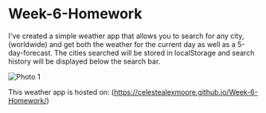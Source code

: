# Week-6-Homework

I've created a simple weather app that allows you to search for any city, (worldwide) and get both the weather for the current day as well as a 5-day-forecast. The cities searched will be stored in localStorage and search history will be displayed below the search bar.

![Photo 1](./Assets/weather-screenshot.png)

This weather app is hosted on: (https://celestealexmoore.github.io/Week-6-Homework/)
